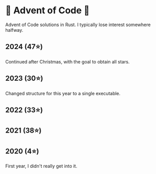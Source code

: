 # 🎄 Advent of Code 🎄
Advent of Code solutions in Rust. I typically lose interest somewhere halfway.

## 2024 (47⭐)
Continued after Christmas, with the goal to obtain all stars.

## 2023 (30⭐)
Changed structure for this year to a single executable.

## 2022 (33⭐)

## 2021 (38⭐)

## 2020 (4⭐)
First year, I didn't really get into it.
